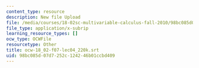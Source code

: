 ```yaml
---
content_type: resource
description: New file Upload
file: /media/courses/18-02sc-multivariable-calculus-fall-2010/98bc085d07d7252c124246b01ccbd409_ocw-18_02-f07-lec04_220k.srt
file_type: application/x-subrip
learning_resource_types: []
ocw_type: OCWFile
resourcetype: Other
title: ocw-18_02-f07-lec04_220k.srt
uid: 98bc085d-07d7-252c-1242-46b01ccbd409
---
```

